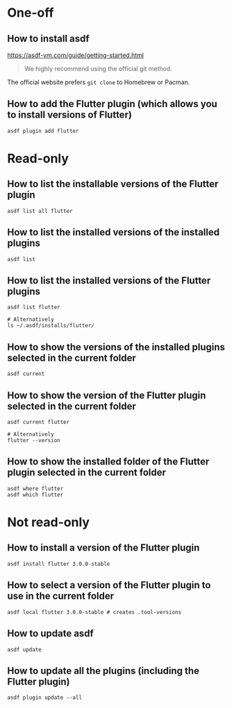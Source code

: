 # One-off
## How to install asdf
https://asdf-vm.com/guide/getting-started.html

> We highly recommend using the official git method.

The official website prefers `git clone` to Homebrew or Pacman.

## How to add the Flutter plugin (which allows you to install versions of Flutter)
```shell
asdf plugin add flutter
```

# Read-only
## How to list the installable versions of the Flutter plugin
```shell
asdf list all flutter
```

## How to list the installed versions of the installed plugins
```shell
asdf list
```

## How to list the installed versions of the Flutter plugins
```shell
asdf list flutter

# Alternatively
ls ~/.asdf/installs/flutter/
```

## How to show the versions of the installed plugins selected in the current folder
```shell
asdf current
```

## How to show the version of the Flutter plugin selected in the current folder
```shell
asdf current flutter

# Alternatively
flutter --version
```

## How to show the installed folder of the Flutter plugin selected in the current folder
```shell
asdf where flutter
asdf which flutter
```

# Not read-only
## How to install a version of the Flutter plugin
```shell
asdf install flutter 3.0.0-stable
```

## How to select a version of the Flutter plugin to use in the current folder
```shell
asdf local flutter 3.0.0-stable # creates .tool-versions
```

## How to update asdf
```shell
asdf update
```

## How to update all the plugins (including the Flutter plugin)
```shell
asdf plugin update --all
```

